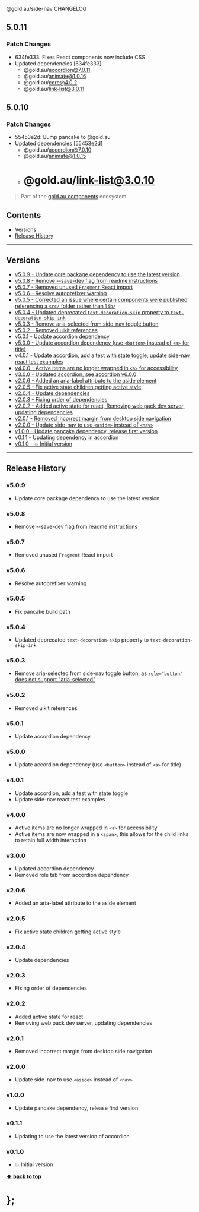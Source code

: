 @gold.au/side-nav CHANGELOG

## 5.0.11

### Patch Changes

- 634fe333: Fixes React components now include CSS
- Updated dependencies [634fe333]
  - @gold.au/accordion@7.0.11
  - @gold.au/animate@1.0.16
  - @gold.au/core@4.0.2
  - @gold.au/link-list@3.0.11

## 5.0.10

### Patch Changes

- 55453e2d: Bump pancake to @gold.au
- Updated dependencies [55453e2d]
  - @gold.au/accordion@7.0.10
  - @gold.au/animate@1.0.15
  - # @gold.au/link-list@3.0.10

> Part of the [gold.au components](https://github.com/designsystemau/gold-design-system/) ecosystem.

## Contents

- [Versions](#install)
- [Release History](#release-history)

---

## Versions

- [v5.0.9 - Update core package dependency to use the latest version](#v509)
- [v5.0.8 - Remove --save-dev flag from readme instructions](#v508)
- [v5.0.7 - Removed unused `Fragment` React import](#v507)
- [v5.0.6 - Resolve autoprefixer warning](#v506)
- [v5.0.5 - Corrected an issue where certain components were published referencing a `src/` folder rather than `lib/`](#v505)
- [v5.0.4 - Updated deprecated `text-decoration-skip` property to `text-decoration-skip-ink`](#v504)
- [v5.0.3 - Remove aria-selected from side-nav toggle button](#v503)
- [v5.0.2 - Removed uikit references](#v502)
- [v5.0.1 - Update accordion dependency](#v501)
- [v5.0.0 - Update accordion dependency (use `<button>` instead of `<a>` for title)](#v500)
- [v4.0.1 - Update accordion, add a test with state toggle, update side-nav react test examples](#v401)
- [v4.0.0 - Active items are no longer wrapped in `<a>` for accessibility](#v400)
- [v3.0.0 - Updated accordion, see accordion v6.0.0](#v300)
- [v2.0.6 - Added an aria-label attribute to the aside element](#v206)
- [v2.0.5 - Fix active state children getting active style](#v205)
- [v2.0.4 - Update dependencies](#v204)
- [v2.0.3 - Fixing order of dependencies](#v203)
- [v2.0.2 - Added active state for react, Removing web pack dev server, updating dependencies](#v202)
- [v2.0.1 - Removed incorrect margin from desktop side navigation](#v201)
- [v2.0.0 - Update side-nav to use `<aside>` instead of `<nav>`](#v200)
- [v1.0.0 - Update pancake dependency, release first version](#v100)
- [v0.1.1 - Updating dependency in accordion](#v011)
- [v0.1.0 - 💥 Initial version](#v010)

---

## Release History

### v5.0.9

- Update core package dependency to use the latest version

### v5.0.8

- Remove --save-dev flag from readme instructions

### v5.0.7

- Removed unused `Fragment` React import

### v5.0.6

- Resolve autoprefixer warning

### v5.0.5

- Fix pancake build path

### v5.0.4

- Updated deprecated `text-decoration-skip` property to `text-decoration-skip-ink`

### v5.0.3

- Remove aria-selected from side-nav toggle button, as [`role="button"` does not support "aria-selected"](https://www.w3.org/TR/wai-aria-1.1/#button)

### v5.0.2

- Removed uikit references

### v5.0.1

- Update accordion dependency

### v5.0.0

- Update accordion dependency (use `<button>` instead of `<a>` for title)

### v4.0.1

- Update accordion, add a test with state toggle
- Update side-nav react test examples

### v4.0.0

- Active items are no longer wrapped in `<a>` for accessibility
- Active items are now wrapped in a `<span>`, this allows for the child links to retain full width interaction

### v3.0.0

- Updated accordion dependency
- Removed role tab from accordion dependency

### v2.0.6

- Added an aria-label attribute to the aside element

### v2.0.5

- Fix active state children getting active style

### v2.0.4

- Update dependencies

### v2.0.3

- Fixing order of dependencies

### v2.0.2

- Added active state for react
- Removing web pack dev server, updating dependencies

### v2.0.1

- Removed incorrect margin from desktop side navigation

### v2.0.0

- Update side-nav to use `<aside>` instead of `<nav>`

### v1.0.0

- Update pancake dependency, release first version

### v0.1.1

- Updating to use the latest version of accordion

### v0.1.0

- 💥 Initial version

**[⬆ back to top](#contents)**

# };
